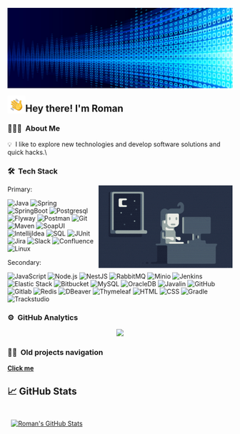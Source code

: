 ![Banner](./assets/banner.jpg)

<img alt="Night Coding" src="./assets/Hand%20Wave.gif" width='40' align="left"/><h2>Hey there! I'm Roman</h2>

### 👨🏻‍💻 &nbsp;About Me

💡 &nbsp;I like to explore new technologies and develop software solutions and quick hacks.\

### 🛠 &nbsp;Tech Stack  

<img alt="Night Coding" src="./assets/Night-Coding.gif" align="right"/>

Primary:

![Java](https://img.shields.io/badge/-Java-05122A?style=flat&logo=Java&logoColor=FFA518)
![Spring](https://img.shields.io/badge/-Spring-05122A?style=flat&logo=Spring&logoColor=71b23c)
![SpringBoot](https://img.shields.io/badge/-SpringBoot-05122A?style=flat&logo=SpringBoot&logoColor=71b23c)
![Postgresql](https://img.shields.io/badge/-Postgresql-05122A?style=flat&logo=Postgresql&logoColor=fffffb)
![Flyway](https://img.shields.io/badge/-Flyway-d30003?style=flat)
![Postman](https://img.shields.io/badge/-Postman-ff6d3e?style=flat)
![Git](https://img.shields.io/badge/-Git-05122A?style=flat&logo=git)
![Maven](https://img.shields.io/badge/-Maven-05122A?style=flat&logo=apachemaven)
![SoapUI](https://img.shields.io/badge/-SoapUI-f8db03?style=flat)
![IntellijIdea](https://img.shields.io/badge/-IntellijIdea-05122A?style=flat&logo=IntellijIdea)
![SQL](https://img.shields.io/badge/-SQL-05122A?style=flat&logo=SQL)
![JUnit](https://img.shields.io/badge/-JUnit-05122A?style=flat&logo=junit)
![Jira](https://img.shields.io/badge/-Jira-05122A?style=flat&logo=Jira)
![Slack](https://img.shields.io/badge/-Slack-05122A?style=flat&logo=Slack)
![Confluence](https://img.shields.io/badge/-Confluence-05122A?style=flat&logo=Confluence)
![Linux](https://img.shields.io/badge/-Linux-05122A?style=flat&logo=Linux)

Secondary:

![JavaScript](https://img.shields.io/badge/-JavaScript-05122A?style=flat&logo=javascript)
![Node.js](https://img.shields.io/badge/-Node.js-05122A?style=flat&logo=node.js)
![NestJS](https://img.shields.io/badge/-NestJS-05122A?style=flat&logo=NestJS)
![RabbitMQ](https://img.shields.io/badge/-RabbitMQ-05122A?style=flat&logo=RabbitMQ)
![Minio](https://img.shields.io/badge/-Minio-05122A?style=flat&logo=Minio)
![Jenkins](https://img.shields.io/badge/-Jenkins-05122A?style=flat&logo=Jenkins&logoColor=fffffb)
![Elastic Stack](https://img.shields.io/badge/-Elastic_Stack-05122A?style=flat&logo=Elastic&logoColor=fffffb)
![Bitbucket](https://img.shields.io/badge/-Bitbucket-05122A?style=flat&logo=Bitbucket)
![MySQL](https://img.shields.io/badge/-Mysql-05122A?style=flat&logo=Mysql&logoColor=fffffb)
![OracleDB](https://img.shields.io/badge/-Oracle-05122A?style=flat&logo=Oracle&logoColor=c06351)
![Javalin](https://img.shields.io/badge/-Javalin-068bb8?style=flat)
![GitHub](https://img.shields.io/badge/-GitHub-05122A?style=flat&logo=github)
![Gitlab](https://img.shields.io/badge/-Gitlab-05122A?style=flat&logo=gitlab&logoColor=fb7035)
![Redis](https://img.shields.io/badge/-Redis-05122A?style=flat&logo=redis)
![DBeaver](https://img.shields.io/badge/-DBeaver-05122A?style=flat&logo=DBeaver)
![Thymeleaf](https://img.shields.io/badge/-Thymeleaf-05122A?style=flat&logo=Thymeleaf&logoColor=005f0e)
![HTML](https://img.shields.io/badge/-HTML-05122A?style=flat&logo=HTML5)
![CSS](https://img.shields.io/badge/-CSS-05122A?style=flat&logo=CSS3&logoColor=1572B6)
![Gradle](https://img.shields.io/badge/-Gradle-05122A?style=flat&logo=gradle)
![Trackstudio](https://img.shields.io/badge/-Trackstudio-05122A?style=flat&logo=Trackstudio)

### ⚙️ &nbsp;GitHub Analytics

<p align="center">
<a href="https://github.com/s-rb">
  <img height="180em" src="https://github-readme-stats-eight-theta.vercel.app/api/top-langs/?username=s-rb&hide=css,c%23&layout=compact&langs_count=10&theme=algolia&&show=reviews,discussions_started,discussions_answered,prs_merged,prs_merged_percentage"/>
</a>
</p>

### 🤝🏻 &nbsp;Old projects navigation
**[Click me](Navigation.md)**


## &#x1f4c8; GitHub Stats

<br>

<a href="https://github.com/s-rb">
  <img align="center" style="margin:0.5rem" src="https://github-readme-stats.vercel.app/api?username=s-rb&hide=issues,prs,contribs,stars&show=repos&show_icons=true&line_height=27&count_private=true&title_color=ffffff&text_color=c9cacc&icon_color=4AB097&bg_color=1A2B34" alt="Roman's GitHub Stats" />
</a>

<br>
<br>